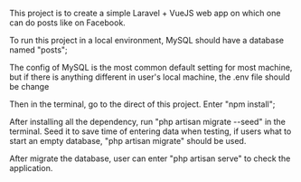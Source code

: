 This project is to create a simple Laravel + VueJS web app on which one can do posts like on Facebook.

To run this project in a local environment, MySQL should have a database named "posts";

The config of MySQL is the most common default setting for most machine, but if there is anything different in user's local machine, the .env file should be change


Then in the terminal, go to the direct of this project. Enter "npm install";

After installing all the dependency, run "php artisan migrate --seed" in the terminal. Seed it to save time of entering data when testing, if users what to start an empty database, "php artisan migrate" should be used.

After migrate the database, user can enter "php artisan serve" to check the application.

